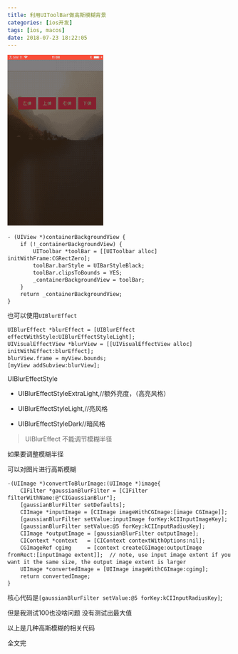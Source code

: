```yaml
---
title: 利用UIToolBar做高斯模糊背景
categories: [ios开发]
tags: [ios, macos]
date: 2018-07-23 18:22:05
---
```



![](/assets/images/20180723ToolBarBlur/blur.gif)

``` objc
- (UIView *)containerBackgroundView {
    if (!_containerBackgroundView) {
        UIToolbar *toolBar = [[UIToolbar alloc] initWithFrame:CGRectZero];
        toolBar.barStyle = UIBarStyleBlack;
        toolBar.clipsToBounds = YES;
        _containerBackgroundView = toolBar;
    }
    return _containerBackgroundView;
}

```

也可以使用`UIBlurEffect`


``` objc
UIBlurEffect *blurEffect = [UIBlurEffect effectWithStyle:UIBlurEffectStyleLight];
UIVisualEffectView *blurView = [[UIVisualEffectView alloc] initWithEffect:blurEffect];
blurView.frame = myView.bounds;
[myView addSubview:blurView];

```


UIBlurEffectStyle 

* UIBlurEffectStyleExtraLight,//额外亮度，（高亮风格）

* UIBlurEffectStyleLight,//亮风格

* UIBlurEffectStyleDark//暗风格

> UIBlurEffect 不能调节模糊半径

如果要调整模糊半径

可以对图片进行高斯模糊

``` objc
-(UIImage *)convertToBlurImage:(UIImage *)image{
    CIFilter *gaussianBlurFilter = [CIFilter filterWithName:@"CIGaussianBlur"];
    [gaussianBlurFilter setDefaults];
    CIImage *inputImage = [CIImage imageWithCGImage:[image CGImage]];
    [gaussianBlurFilter setValue:inputImage forKey:kCIInputImageKey];
    [gaussianBlurFilter setValue:@5 forKey:kCIInputRadiusKey];
    CIImage *outputImage = [gaussianBlurFilter outputImage];
    CIContext *context   = [CIContext contextWithOptions:nil];
    CGImageRef cgimg     = [context createCGImage:outputImage fromRect:[inputImage extent]];  // note, use input image extent if you want it the same size, the output image extent is larger
    UIImage *convertedImage = [UIImage imageWithCGImage:cgimg];
    return convertedImage;
}

```

核心代码是`[gaussianBlurFilter setValue:@5 forKey:kCIInputRadiusKey]`;

但是我测试100也没啥问题 没有测试出最大值

以上是几种高斯模糊的相关代码 


全文完


